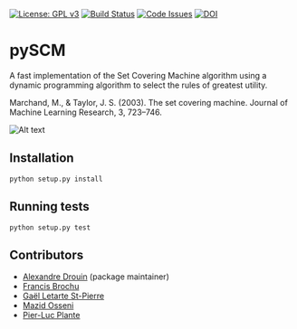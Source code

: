 [![License: GPL v3](https://img.shields.io/badge/License-GPL%20v3-blue.svg)](http://www.gnu.org/licenses/gpl-3.0)
[![Build Status](https://travis-ci.org/aldro61/pyscm.svg?branch=master)](https://travis-ci.org/aldro61/pyscm)
[![Code Issues](https://www.quantifiedcode.com/api/v1/project/8d8e7f25fd27476281428b1df49142eb/badge.svg)](https://www.quantifiedcode.com/app/project/8d8e7f25fd27476281428b1df49142eb)
[![DOI](https://zenodo.org/badge/17353131.svg)](https://zenodo.org/badge/latestdoi/17353131)


# pySCM

A fast implementation of the Set Covering Machine algorithm using a dynamic programming algorithm to select the rules of greatest utility.

Marchand, M., & Taylor, J. S. (2003). The set covering machine. Journal of Machine Learning Research, 3, 723–746.

![Alt text](https://github.com/aldro61/pyscm/raw/master/examples/decision_boundary.png)

## Installation
``` 
python setup.py install
```

## Running tests
```
python setup.py test
```

## Contributors
 * [Alexandre Drouin](http://graal.ift.ulaval.ca/adrouin) (package maintainer)
 * [Francis Brochu](https://github.com/PhrankBrochu)
 * [Gaël Letarte St-Pierre](https://github.com/gletarte)
 * [Mazid Osseni](https://github.com/dizam92)
 * [Pier-Luc Plante](https://github.com/plpla)
